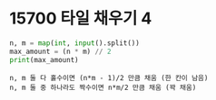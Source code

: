 # 15700 타일 채우기 4



```python
n, m = map(int, input().split())
max_amount = (n * m) // 2
print(max_amount)
```

```
n, m 둘 다 홀수이면 (n*m - 1)/2 만큼 채움 (한 칸이 남음)
n, m 둘 중 하나라도 짝수이면 n*m/2 만큼 채움 (꽉 채움)
```

